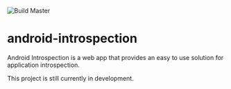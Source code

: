 ![Build Master](https://github.com/thejunkjon/android-introspection/workflows/Build%20Master/badge.svg)

# android-introspection

Android Introspection is a web app that provides an easy to use solution for application introspection.

This project is still currently in development.
